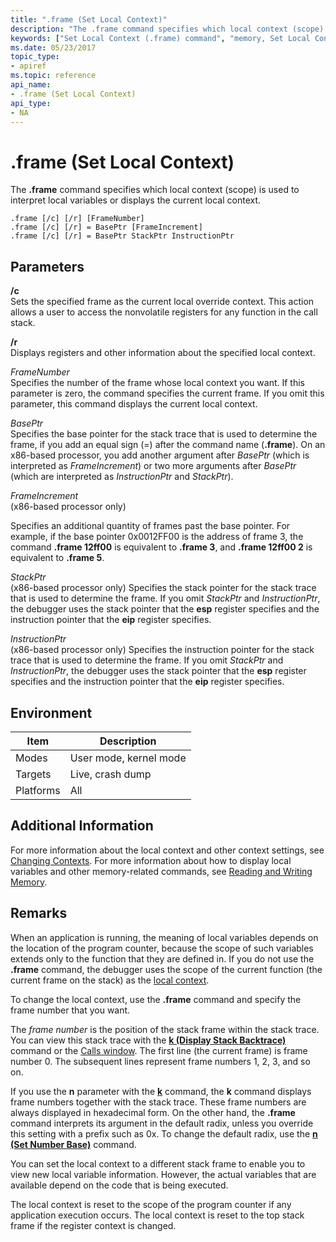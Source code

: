 ```yaml
---
title: ".frame (Set Local Context)"
description: "The .frame command specifies which local context (scope) is used to interpret local variables or displays the current local context."
keywords: ["Set Local Context (.frame) command", "memory, Set Local Context (.frame) command", "context, Set Local Context (.frame) command", ".frame (Set Local Context) Windows Debugging"]
ms.date: 05/23/2017
topic_type:
- apiref
ms.topic: reference
api_name:
- .frame (Set Local Context)
api_type:
- NA
---
```


# .frame (Set Local Context)


The **.frame** command specifies which local context (scope) is used to interpret local variables or displays the current local context.

```dbgcmd
.frame [/c] [/r] [FrameNumber] 
.frame [/c] [/r] = BasePtr [FrameIncrement] 
.frame [/c] [/r] = BasePtr StackPtr InstructionPtr 
```

## <span id="ddk_meta_set_local_context_dbg"></span><span id="DDK_META_SET_LOCAL_CONTEXT_DBG"></span>Parameters


<span id="________c______"></span><span id="________C______"></span> **/c**   
Sets the specified frame as the current local override context. This action allows a user to access the nonvolatile registers for any function in the call stack.

<span id="________r______"></span><span id="________R______"></span> **/r**   
Displays registers and other information about the specified local context.

<span id="_______FrameNumber______"></span><span id="_______framenumber______"></span><span id="_______FRAMENUMBER______"></span> *FrameNumber*   
Specifies the number of the frame whose local context you want. If this parameter is zero, the command specifies the current frame. If you omit this parameter, this command displays the current local context.

<span id="_______BasePtr______"></span><span id="_______baseptr______"></span><span id="_______BASEPTR______"></span> *BasePtr*   
Specifies the base pointer for the stack trace that is used to determine the frame, if you add an equal sign (=) after the command name (**.frame**). On an x86-based processor, you add another argument after *BasePtr* (which is interpreted as *FrameIncrement*) or two more arguments after *BasePtr* (which are interpreted as *InstructionPtr* and *StackPtr*).

<span id="_______FrameIncrement______"></span><span id="_______frameincrement______"></span><span id="_______FRAMEINCREMENT______"></span> *FrameIncrement*   
(x86-based processor only)

Specifies an additional quantity of frames past the base pointer. For example, if the base pointer 0x0012FF00 is the address of frame 3, the command **.frame 12ff00** is equivalent to **.frame 3**, and **.frame 12ff00 2** is equivalent to **.frame 5**.

<span id="_______StackPtr______"></span><span id="_______stackptr______"></span><span id="_______STACKPTR______"></span> *StackPtr*   
(x86-based processor only) Specifies the stack pointer for the stack trace that is used to determine the frame. If you omit *StackPtr* and *InstructionPtr*, the debugger uses the stack pointer that the **esp** register specifies and the instruction pointer that the **eip** register specifies.

<span id="_______InstructionPtr______"></span><span id="_______instructionptr______"></span><span id="_______INSTRUCTIONPTR______"></span> *InstructionPtr*   
(x86-based processor only) Specifies the instruction pointer for the stack trace that is used to determine the frame. If you omit *StackPtr* and *InstructionPtr*, the debugger uses the stack pointer that the **esp** register specifies and the instruction pointer that the **eip** register specifies.

## Environment

|  Item  | Description          |
|--------|----------------------|
|Modes   |User mode, kernel mode|
|Targets |Live, crash dump      |
|Platforms|All                  |

 

## Additional Information

For more information about the local context and other context settings, see [Changing Contexts](../debugger/changing-contexts.md). For more information about how to display local variables and other memory-related commands, see [Reading and Writing Memory](../debugger/reading-and-writing-memory.md).

## Remarks

When an application is running, the meaning of local variables depends on the location of the program counter, because the scope of such variables extends only to the function that they are defined in. If you do not use the **.frame** command, the debugger uses the scope of the current function (the current frame on the stack) as the [local context](../debugger/changing-contexts.md#local-context).

To change the local context, use the **.frame** command and specify the frame number that you want.

The *frame number* is the position of the stack frame within the stack trace. You can view this stack trace with the [**k (Display Stack Backtrace)**](k--kb--kc--kd--kp--kp--kv--display-stack-backtrace-.md) command or the [Calls window](../debugger/calls-window.md). The first line (the current frame) is frame number 0. The subsequent lines represent frame numbers 1, 2, 3, and so on.

If you use the **n** parameter with the [**k**](k--kb--kc--kd--kp--kp--kv--display-stack-backtrace-.md) command, the **k** command displays frame numbers together with the stack trace. These frame numbers are always displayed in hexadecimal form. On the other hand, the **.frame** command interprets its argument in the default radix, unless you override this setting with a prefix such as 0x. To change the default radix, use the [**n (Set Number Base)**](n--set-number-base-.md) command.

You can set the local context to a different stack frame to enable you to view new local variable information. However, the actual variables that are available depend on the code that is being executed.

The local context is reset to the scope of the program counter if any application execution occurs. The local context is reset to the top stack frame if the register context is changed.

